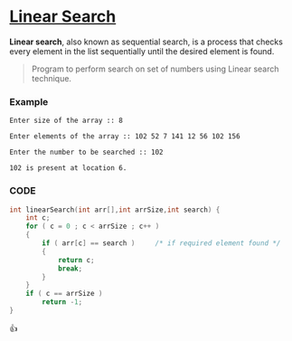 [Linear Search](http://shivajivarma.com/code-base/c/2015/01/05/binary-search/)
=============

__Linear search__, also known as sequential search, is a process that checks every element in the list sequentially until the desired element is found.  

> Program to perform search on set of numbers using Linear search technique.

### Example
```
Enter size of the array :: 8
    
Enter elements of the array :: 102 52 7 141 12 56 102 156
    
Enter the number to be searched :: 102

102 is present at location 6.
```

### CODE
```c
int linearSearch(int arr[],int arrSize,int search) {
    int c;
    for ( c = 0 ; c < arrSize ; c++ )
    {
        if ( arr[c] == search )     /* if required element found */
        {
            return c;
            break;
        }
    }
    if ( c == arrSize )
        return -1;
}
```

:+1: